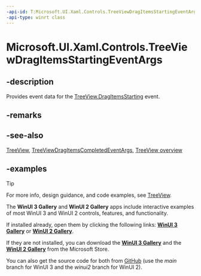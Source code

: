 ```yaml
---
-api-id: T:Microsoft.UI.Xaml.Controls.TreeViewDragItemsStartingEventArgs
-api-type: winrt class
---
```

<!-- Class syntax.
public class TreeViewDragItemsStartingEventArgs 
-->

# Microsoft.UI.Xaml.Controls.TreeViewDragItemsStartingEventArgs

## -description

Provides event data for the [TreeView.DragItemsStarting](treeview_dragitemsstarting.md) event.

## -remarks

## -see-also

[TreeView](treeview.md), [TreeViewDragItemsCompletedEventArgs](treeviewdragitemscompletedeventargs.md), [TreeView overview](/windows/apps/design/controls/tree-view)

## -examples

> [!TIP]
> For more info, design guidance, and code examples, see [TreeView](/windows/apps/design/controls/tree-view).
>
> The **WinUI 3 Gallery** and **WinUI 2 Gallery** apps include interactive examples of most WinUI 3 and WinUI 2 controls, features, and functionality.
>
> If installed already, open them by clicking the following links: [**WinUI 3 Gallery**](winui3gallery:/item/TreeView) or [**WinUI 2 Gallery**](winui2gallery:/item/TreeView).
>
> If they are not installed, you can download the [**WinUI 3 Gallery**](https://www.microsoft.com/p/winui-3-controls-gallery/9p3jfpwwdzrc) and the [**WinUI 2 Gallery**](https://www.microsoft.com/p/xaml-controls-gallery/9msvh128x2zt) from the Microsoft Store.
>
> You can also get the source code for both from [GitHub](https://github.com/Microsoft/WinUI-Gallery) (use the *main* branch for WinUI 3 and the *winui2* branch for WinUI 2).
